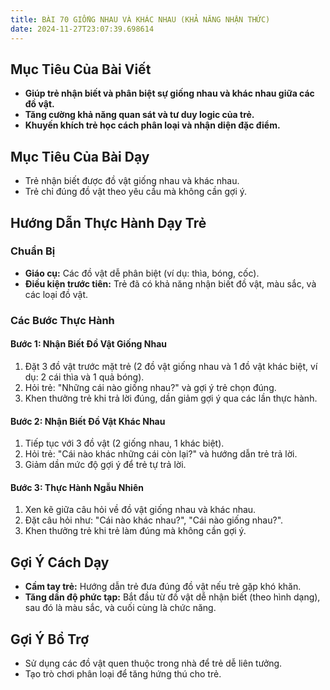 ```yaml
---
title: BÀI 70 GIỐNG NHAU VÀ KHÁC NHAU (KHẢ NĂNG NHẬN THỨC)
date: 2024-11-27T23:07:39.698614
---
```


## Mục Tiêu Của Bài Viết
- **Giúp trẻ nhận biết và phân biệt sự giống nhau và khác nhau giữa các đồ vật.**
- **Tăng cường khả năng quan sát và tư duy logic của trẻ.**
- **Khuyến khích trẻ học cách phân loại và nhận diện đặc điểm.**

## Mục Tiêu Của Bài Dạy
- Trẻ nhận biết được đồ vật giống nhau và khác nhau.
- Trẻ chỉ đúng đồ vật theo yêu cầu mà không cần gợi ý.

## Hướng Dẫn Thực Hành Dạy Trẻ

### Chuẩn Bị
- **Giáo cụ:** Các đồ vật dễ phân biệt (ví dụ: thìa, bóng, cốc).
- **Điều kiện trước tiên:** Trẻ đã có khả năng nhận biết đồ vật, màu sắc, và các loại đồ vật.

### Các Bước Thực Hành
#### Bước 1: Nhận Biết Đồ Vật Giống Nhau
1. Đặt 3 đồ vật trước mặt trẻ (2 đồ vật giống nhau và 1 đồ vật khác biệt, ví dụ: 2 cái thìa và 1 quả bóng).
2. Hỏi trẻ: "Những cái nào giống nhau?" và gợi ý trẻ chọn đúng.
3. Khen thưởng trẻ khi trả lời đúng, dần giảm gợi ý qua các lần thực hành.

#### Bước 2: Nhận Biết Đồ Vật Khác Nhau
1. Tiếp tục với 3 đồ vật (2 giống nhau, 1 khác biệt).
2. Hỏi trẻ: "Cái nào khác những cái còn lại?" và hướng dẫn trẻ trả lời.
3. Giảm dần mức độ gợi ý để trẻ tự trả lời.

#### Bước 3: Thực Hành Ngẫu Nhiên
1. Xen kẽ giữa câu hỏi về đồ vật giống nhau và khác nhau.
2. Đặt câu hỏi như: "Cái nào khác nhau?", "Cái nào giống nhau?".
3. Khen thưởng trẻ khi trẻ làm đúng mà không cần gợi ý.

## Gợi Ý Cách Dạy
- **Cầm tay trẻ:** Hướng dẫn trẻ đưa đúng đồ vật nếu trẻ gặp khó khăn.
- **Tăng dần độ phức tạp:** Bắt đầu từ đồ vật dễ nhận biết (theo hình dạng), sau đó là màu sắc, và cuối cùng là chức năng.

## Gợi Ý Bổ Trợ
- Sử dụng các đồ vật quen thuộc trong nhà để trẻ dễ liên tưởng.
- Tạo trò chơi phân loại để tăng hứng thú cho trẻ.
